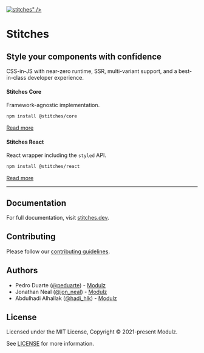 <a href="https://stitches.dev">
  <img alt="stitches" src="https://user-images.githubusercontent.com/372831/112011903-ff1d6000-8b28-11eb-92de-8060436106fc.png">" />
</a>

# Stitches

## Style your components with confidence

CSS-in-JS with near-zero runtime, SSR, multi-variant support, and a best-in-class developer experience.

#### Stitches Core

Framework-agnostic implementation.

```sh
npm install @stitches/core
```

[Read more](https://github.com/modulz/stitches/tree/main/packages/core)

#### Stitches React

React wrapper including the `styled` API.

```sh
npm install @stitches/react
```

[Read more](https://github.com/modulz/stitches/tree/main/packages/react)

---

## Documentation

For full documentation, visit [stitches.dev](https://stitches.dev).

## Contributing

Please follow our [contributing guidelines](./CONTRIBUTING.md).

## Authors

- Pedro Duarte ([@peduarte](https://twitter.com/peduarte)) - [Modulz](https://modulz.app)
- Jonathan Neal ([@jon_neal](https://twitter.com/jon_neal)) - [Modulz](https://modulz.app)
- Abdulhadi Alhallak ([@hadi_hlk](https://twitter.com/hadi_hlk)) - [Modulz](https://modulz.app)

## License

Licensed under the MIT License, Copyright © 2021-present Modulz.

See [LICENSE](./LICENSE.md) for more information.
